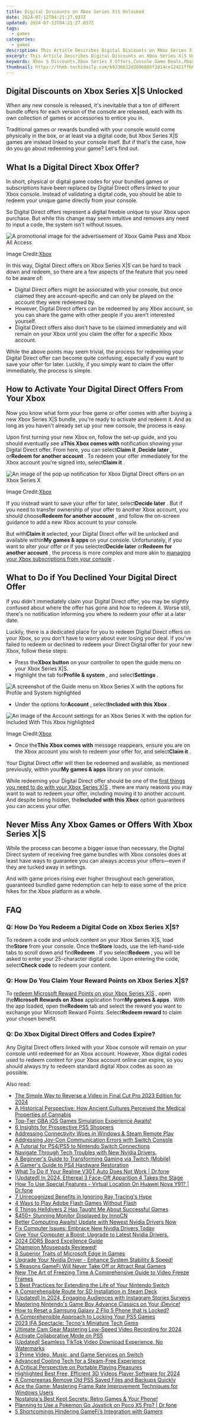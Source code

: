 ```yaml
---
title: Digital Discounts on Xbox Series X|S Unlocked
date: 2024-07-12T04:21:27.037Z
updated: 2024-07-13T04:21:27.037Z
tags:
  - games
categories:
  - games
description: This Article Describes Digital Discounts on Xbox Series X|S Unlocked
excerpt: This Article Describes Digital Discounts on Xbox Series X|S Unlocked
keywords: Xbox S Discounts,Xbox Series X Offers,Console Game Deals,Xbox Series Price Drop,Affordable Xbox Gaming,Xbox Series Savings,Unlocked Series X Games
thumbnail: https://thmb.techidaily.com/b9236612d2096893f2d14ce12421ffb6e267518dd04f148a1a29c144e2d43e5b.jpg
---
```


## Digital Discounts on Xbox Series X|S Unlocked

 When any new console is released, it's inevitable that a ton of different bundle offers for each version of the console are released, each with its own collection of games or accessories to entice you in.

 Traditional games or rewards bundled with your console would come physically in the box, or at least via a digital code, but Xbox Series X|S games are instead linked to your console itself. But if that's the case, how do you go about redeeming your game? Let's find out.

## What Is a Digital Direct Xbox Offer?

 In short, physical or digital game codes for your bundled games or subscriptions have been replaced by Digital Direct offers linked to your Xbox console. Instead of validating a digital code, you should be able to redeem your unique game directly from your console.

 So Digital Direct offers represent a digital freebie unique to your Xbox upon purchase. But while this change may seem intuitive and removes any need to input a code, the system isn't without issues.

![A promotional image for the advertisement of Xbox Game Pass and Xbox All Access](https://static1.makeuseofimages.com/wordpress/wp-content/uploads/2023/06/xbox-game-pass-stock-image.jpg)

 Image Credit:[Xbox](https://www.xbox.com/en-us/xbox-game-pass)

 In this way, Digital Direct offers on Xbox Series X|S can be hard to track down and redeem, so there are a few aspects of the feature that you need to be aware of:

* Digital Direct offers might be associated with your console, but once claimed they are account-specific and can only be played on the account they were redeemed by.
* However, Digital Direct offers can be redeemed by any Xbox account, so you can share the game with other people if you aren't interested yourself.
* Digital Direct offers also don't have to be claimed immediately and will remain on your Xbox until you claim the offer for a specific Xbox account.

 While the above points may seem trivial, the process for redeeming your Digital Direct offer can become quite confusing, especially if you want to save your offer for later. Luckily, if you simply want to claim the offer immediately, the process is simple.

## How to Activate Your Digital Direct Offers From Your Xbox

 Now you know what form your free game or offer comes with after buying a new Xbox Series X|S bundle, you're ready to activate and redeem it. And as long as you haven't already set up your new console, the process is easy.

 Upon first turning your new Xbox on, follow the set-up guide, and you should eventually see a**This Xbox comes with** notification showing your Digital Direct offer. From here, you can select**Claim it** ,**Decide later** , or**Redeem for another account** . To redeem your offer immediately for the Xbox account you're signed into, select**Claim it** .

![An image of the pop up notification for Xbox Digital Direct offers on an Xbox Series X](https://static1.makeuseofimages.com/wordpress/wp-content/uploads/2023/08/this-comes-with-message-1.jpg)

 Image Credit:[Xbox](https://www.xbox.com/en-us/consoles/digital-direct)

 If you instead want to save your offer for later, select**Decide later** . But if you need to transfer ownership of your offer to another Xbox account, you should choose**Redeem for another account** , and follow the on-screen guidance to add a new Xbox account to your console.

 But with**Claim it** selected, your Digital Direct offer will be unlocked and available within**My games & apps** on your console. Unfortunately, if you want to alter your offer or if you selected**Decide later** or**Redeem for another account** , the process is more complex and more akin to [managing your Xbox subscriptions from your console](https://www.makeuseof.com/how-to-manage-xbox-subscriptions-from-xbox-series-x-s/) .

## What to Do if You Declined Your Digital Direct Offer

 If you didn't immediately claim your Digital Direct offer, you may be slightly confused about where the offer has gone and how to redeem it. Worse still, there's no notification informing you where to redeem your offer at a later date.

 Luckily, there is a dedicated place for you to redeem Digital Direct offers on your Xbox, so you don't have to worry about ever losing your deal. If you've failed to redeem or declined to redeem your Direct Digital offer for your new Xbox, follow these steps:

* Press the**Xbox button** on your controller to open the guide menu on your Xbox Series X|S.
* Highlight the tab for**Profile & system** , and select**Settings** .

![A screenshot of the Guide menu on Xbox Series X with the options for Profile and System highlighted](https://static1.makeuseofimages.com/wordpress/wp-content/uploads/2023/07/xbox-guide-menu.jpg)

* Under the options for**Account** , select**Included with this Xbox** .

![An image of the Account settings for an Xbox Series X with the option for Included With This Xbox highlighted](https://static1.makeuseofimages.com/wordpress/wp-content/uploads/2023/08/18065620-6c49-4cc2-b456-bec9bdfe6a68-1.jpg)

 Image Credit:[Xbox](https://www.xbox.com/en-us/consoles/digital-direct)

* Once the**This Xbox comes with** message reappears, ensure you are on the Xbox account you wish to redeem your offer for, and select**Claim it** .

 Your Digital Direct offer will then be redeemed and available, as mentioned previously, within your**My games & apps** library on your console.

 While redeeming your Digital Direct offer should be one of the [first things you need to do with your Xbox Series X|S](https://www.makeuseof.com/first-things-to-do-with-xbox-series-x/) , there are many reasons you may want to wait to redeem your offer, including moving it to another account. And despite being hidden, the**Included with this Xbox** option guarantees you can access your offer.

## Never Miss Any Xbox Games or Offers With Xbox Series X|S

 While the process can become a bigger issue than necessary, the Digital Direct system of receiving free game bundles with Xbox consoles does at least have ways to guarantee you can always access your offers—even if they are tucked away in settings.

 And with game prices rising ever higher throughout each generation, guaranteed bundled game redemption can help to ease some of the price hikes for the Xbox platform as a whole.

## FAQ

### Q: How Do You Redeem a Digital Code on Xbox Series X|S?

 To redeem a code and unlock content on your Xbox Series X|S, load the**Store** from your console. Once the**Store** loads, use the left-hand-side tabs to scroll down and find**Redeem** . If you select**Redeem** , you will be asked to enter your 25-character digital code. Upon entering the code, select**Check code** to redeem your content.

### Q: How Do You Claim Your Reward Points on Xbox Series X|S?

 To [redeem Microsoft Reward Points on your Xbox Series X|S](https://www.makeuseof.com/how-to-redeem-microsoft-reward-points-on-xbox-series-xs/) , open the**Microsoft Rewards on Xbox** application from**My games & apps** . With the app loaded, open the**Redeem** tab and select the reward you want to exchange your Microsoft Reward Points. Select**Redeem reward** to claim your chosen benefit.

### Q: Do Xbox Digital Direct Offers and Codes Expire?

 Any Digital Direct offers linked with your Xbox console will remain on your console until redeemed for an Xbox account. However, Xbox digital codes used to redeem content for your Xbox account online can expire, so you should always try to redeem standard digital Xbox codes as soon as possible.


<ins class="adsbygoogle"
     style="display:block"
     data-ad-format="autorelaxed"
     data-ad-client="ca-pub-7571918770474297"
     data-ad-slot="1223367746"></ins>



<ins class="adsbygoogle"
     style="display:block"
     data-ad-client="ca-pub-7571918770474297"
     data-ad-slot="8358498916"
     data-ad-format="auto"
     data-full-width-responsive="true"></ins>



<span class="atpl-alsoreadstyle">Also read:</span>
<div><ul>
<li><a href="https://ai-video-tools.techidaily.com/the-simple-way-to-reverse-a-video-in-final-cut-pro-2023-edition-for-2024/"><u>The Simple Way to Reverse a Video in Final Cut Pro 2023 Edition for 2024</u></a></li>
<li><a href="https://games-able.techidaily.com/a-historical-perspective-how-ancient-cultures-perceived-the-medical-properties-of-cannabis/"><u>A Historical Perspective: How Ancient Cultures Perceived the Medical Properties of Cannabis</u></a></li>
<li><a href="https://games-able.techidaily.com/1719172227578-top-tier-gba-ios-games-simulation-experience-awaits/"><u>Top-Tier GBA iOS Games Simulation Experience Awaits!</u></a></li>
<li><a href="https://games-able.techidaily.com/6-insights-for-prospective-ps5-shoppers/"><u>6 Insights for Prospective PS5 Shoppers</u></a></li>
<li><a href="https://games-able.techidaily.com/addressing-connectivity-woes-in-windows-and-steam-remote-play/"><u>Addressing Connectivity Woes in Windows & Steam Remote Play</u></a></li>
<li><a href="https://games-able.techidaily.com/addressing-joy-con-communication-errors-with-switch-console/"><u>Addressing Joy-Con Communication Errors with Switch Console</u></a></li>
<li><a href="https://games-able.techidaily.com/a-tutorial-for-ps4ps5-to-nintendo-switch-connections/"><u>A Tutorial for PS4/PS5 to Nintendo Switch Connections</u></a></li>
<li><a href="https://games-able.techidaily.com/1719167776043-navigate-through-tech-troubles-with-new-nvidia-drivers/"><u>Navigate Through Tech Troubles with New Nvidia Drivers.</u></a></li>
<li><a href="https://games-able.techidaily.com/a-beginners-guide-to-transforming-gaming-via-twitch-mobile/"><u>A Beginner's Guide to Transforming Gaming via Twitch (Mobile)</u></a></li>
<li><a href="https://games-able.techidaily.com/a-gamers-guide-to-ps4-hardware-restoration/"><u>A Gamer's Guide to PS4 Hardware Restoration</u></a></li>
<li><a href="https://howto.techidaily.com/what-to-do-if-your-realme-v30t-auto-does-not-work-drfone-by-drfone-fix-android-problems-fix-android-problems/"><u>What To Do if Your Realme V30T Auto Does Not Work | Dr.fone</u></a></li>
<li><a href="https://fox-direct.techidaily.com/updated-in-2024-ethereal-3-face-off-apparition-4-takes-the-stage/"><u>[Updated] In 2024, Ethereal 3 Face-Off  Apparition 4 Takes the Stage</u></a></li>
<li><a href="https://change-location.techidaily.com/how-to-use-special-features-virtual-location-on-huawei-nova-y91-drfone-by-drfone-virtual-android/"><u>How To Use Special Features - Virtual Location On Huawei Nova Y91? | Dr.fone</u></a></li>
<li><a href="https://games-able.techidaily.com/7-unrecognized-benefits-in-ignoring-ray-tracings-hype/"><u>7 Unrecognized Benefits in Ignoring Ray Tracing's Hype</u></a></li>
<li><a href="https://games-able.techidaily.com/4-ways-to-play-adobe-flash-games-without-flash/"><u>4 Ways to Play Adobe Flash Games Without Flash</u></a></li>
<li><a href="https://games-able.techidaily.com/6-things-helldivers-2-has-taught-me-about-successful-games/"><u>6 Things Helldivers 2 Has Taught Me About Successful Games</u></a></li>
<li><a href="https://games-able.techidaily.com/450plus-stunning-monitor-displayed-by-innocn/"><u>$450+ Stunning Monitor Displayed by InnoCN</u></a></li>
<li><a href="https://games-able.techidaily.com/1719173660560-better-computing-awaits-update-with-newest-nvidia-drivers-now/"><u>Better Computing Awaits! Update with Newest Nvidia Drivers Now</u></a></li>
<li><a href="https://games-able.techidaily.com/1719166414935-fix-computer-issues-embrace-new-nvidia-drivers-today/"><u>Fix Computer Issues: Embrace New Nvidia Drivers Today</u></a></li>
<li><a href="https://games-able.techidaily.com/1719168491399-give-your-computer-a-boost-upgrade-to-latest-nvidia-drivers/"><u>Give Your Computer a Boost: Upgrade to Latest Nvidia Drivers.</u></a></li>
<li><a href="https://games-able.techidaily.com/2024-ddr5-board-excellence-guide/"><u>2024 DDR5 Board Excellence Guide</u></a></li>
<li><a href="https://games-able.techidaily.com/1719168571839-champion-mousepads-reviewed/"><u>Champion Mousepads Reviewed!</u></a></li>
<li><a href="https://games-able.techidaily.com/8-superior-traits-of-microsoft-edge-in-games/"><u>8 Superior Traits of Microsoft Edge in Games</u></a></li>
<li><a href="https://games-able.techidaily.com/1719172869632-upgrade-your-nvidia-driver-enhance-system-stability-and-speed/"><u>Upgrade Your Nvidia Driver - Enhance System Stability & Speed!</u></a></li>
<li><a href="https://games-able.techidaily.com/5-reasons-gamefi-will-never-take-off-or-attract-real-gamers/"><u>5 Reasons GameFi Will Never Take Off or Attract Real Gamers</u></a></li>
<li><a href="https://video-creation-software.techidaily.com/new-the-art-of-freezing-time-a-comprehensive-guide-to-video-freeze-frames/"><u>New The Art of Freezing Time A Comprehensive Guide to Video Freeze Frames</u></a></li>
<li><a href="https://games-able.techidaily.com/5-best-practices-for-extending-the-life-of-your-nintendo-switch/"><u>5 Best Practices for Extending the Life of Your Nintendo Switch</u></a></li>
<li><a href="https://games-able.techidaily.com/a-comprehensible-route-for-sd-installation-in-steam-deck/"><u>A Comprehensible Route for SD Installation in Steam Deck</u></a></li>
<li><a href="https://instagram-video-files.techidaily.com/updated-in-2024-engaging-audiences-with-instagram-stories-surveys/"><u>[Updated] In 2024, Engaging Audiences with Instagram Stories Surveys</u></a></li>
<li><a href="https://games-able.techidaily.com/1719166348638-mastering-nintendos-game-boy-advance-classics-on-your-idevice/"><u>Mastering Nintendo's Game Boy Advance Classics on Your iDevice!</u></a></li>
<li><a href="https://android-unlock.techidaily.com/how-to-reset-a-samsung-galaxy-z-flip-5-phone-that-is-locked-by-drfone-android/"><u>How to Reset a Samsung Galaxy Z Flip 5 Phone that is Locked?</u></a></li>
<li><a href="https://games-able.techidaily.com/a-comprehensible-approach-to-locking-your-ps5-games/"><u>A Comprehensible Approach to Locking Your PS5 Games</u></a></li>
<li><a href="https://games-able.techidaily.com/2023-ifa-spectacle-tecnos-miniature-tech-gems/"><u>2023 IFA Spectacle: Tecno's Miniature Tech Gems</u></a></li>
<li><a href="https://some-skills.techidaily.com/ultimate-cam-gear-mastering-low-speed-video-recording-for-2024/"><u>Ultimate Cam Gear  Mastering Low-Speed Video Recording for 2024</u></a></li>
<li><a href="https://games-able.techidaily.com/activate-collaborative-mode-on-ps5/"><u>Activate Collaborative Mode on PS5</u></a></li>
<li><a href="https://tiktok-video-recordings.techidaily.com/updated-seamless-tiktok-video-download-experience-no-watermarks/"><u>[Updated] Seamless TikTok Video Download Experience, No Watermarks</u></a></li>
<li><a href="https://games-able.techidaily.com/3-prime-video-music-and-game-services-on-switch/"><u>3 Prime Video, Music, and Game Services on Switch</u></a></li>
<li><a href="https://games-able.techidaily.com/advanced-cooling-tech-for-a-steam-free-experience/"><u>Advanced Cooling Tech for a Steam-Free Experience</u></a></li>
<li><a href="https://games-able.techidaily.com/a-critical-perspective-on-portable-playing-pleasures/"><u>A Critical Perspective on Portable Playing Pleasures</u></a></li>
<li><a href="https://some-techniques.techidaily.com/highlighted-best-free-efficient-3d-videos-player-software-for-2024/"><u>Highlighted  Best Free, Efficient 3D Videos Player Software for 2024</u></a></li>
<li><a href="https://games-able.techidaily.com/a-compreenas-remove-old-ps5-saved-files-and-backups-quickly/"><u>A Compreenas Remove Old PS5 Saved Files and Backups Quickly</u></a></li>
<li><a href="https://games-able.techidaily.com/ace-the-game-mastering-frame-rate-improvement-techniques-for-windows-users/"><u>Ace the Game: Mastering Frame Rate Improvement Techniques for Windows Users</u></a></li>
<li><a href="https://games-able.techidaily.com/1719171565356-nostalgias-best-kept-secrets-retro-games-and-your-phone/"><u>Nostalgia's Best Kept Secrets: Retro Games & Your Phone!</u></a></li>
<li><a href="https://pokemon-go-android.techidaily.com/planning-to-use-a-pokemon-go-joystick-on-poco-x5-pro-drfone-by-drfone-virtual-android/"><u>Planning to Use a Pokemon Go Joystick on Poco X5 Pro? | Dr.fone</u></a></li>
<li><a href="https://games-able.techidaily.com/5-shortcomings-hindering-gamefis-integration-with-gamers/"><u>5 Shortcomings Hindering GameFi’s Integration with Gamers</u></a></li>
</ul></div>
